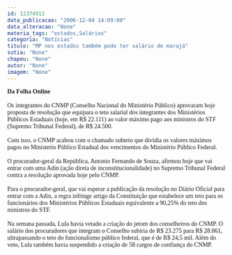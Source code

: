 ```yaml
---
id: 12374912
data_publicacao: "2006-12-04 14:09:00"
data_alteracao: "None"
materia_tags: "estados,Salários"
categoria: "Notícias"
titulo: "MP nos estados também pode ter salário de marajá"
sutia: "None"
chapeu: "None"
autor: "None"
imagem: "None"
---
```

<p><P><FONT face=Verdana><STRONG>Da Folha Online<BR></STRONG><BR>Os integrantes do CNMP (Conselho Nacional do Ministério Público) aprovaram hoje proposta de resolução que equipara o teto salarial dos integrantes dos Ministérios Públicos Estaduais (hoje, em R$ 22.111) ao valor máximo pago aos ministros do STF (Supremo Tribunal Federal), de R$ 24.500. <BR><BR>Com isso, o CNMP acabou com o chamado subteto que dividia os valores máximos pagos no Ministerio Público Estadual dos vencimentos do Ministério Público Federal. <BR><BR>O procurador-geral da República, Antonio Fernando de Souza, afirmou hoje que vai entrar com uma Adin (ação direta de inconstitucionalidade) no Supremo Tribunal Federal contra a resolução aprovada hoje pelo CNMP. <BR><BR>Para o procurador-geral, que vai esperar a publicação da resolução no Diário Oficial para entrar com a Adin, a regra infringe artigo da Constituição que estabelece um teto para os funcionários dos Ministérios Públicos Estaduais equivalente a 90,25% do teto dos ministros do STF.<BR><BR>Na semana passada, Lula havia vetado a criação do jetom dos conselheiros do CNMP. O salário dos procuradores que integram o Conselho subiria de R$ 23.275 para R$ 28.861, ultrapassando o teto do funcionalismo público federal, que é de R$ 24,5 mil. Além do veto, Lula também havia suspendido a criação de 58 cargos de confiança do CNMP.<BR></FONT></P> </p>
